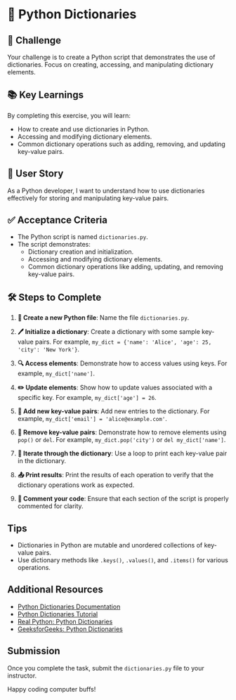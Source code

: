 # 🐍 Python Dictionaries

## 🎯 Challenge

Your challenge is to create a Python script that demonstrates the use of dictionaries. Focus on creating, accessing, and manipulating dictionary elements.

## 📚 Key Learnings

By completing this exercise, you will learn:

- How to create and use dictionaries in Python.
- Accessing and modifying dictionary elements.
- Common dictionary operations such as adding, removing, and updating key-value pairs.

## 👤 User Story

As a Python developer, I want to understand how to use dictionaries effectively for storing and manipulating key-value pairs.

## ✅ Acceptance Criteria

- The Python script is named `dictionaries.py`.
- The script demonstrates:
  - Dictionary creation and initialization.
  - Accessing and modifying dictionary elements.
  - Common dictionary operations like adding, updating, and removing key-value pairs.

## 🛠️ Steps to Complete

1. **📁 Create a new Python file**: Name the file `dictionaries.py`.

2. **🖊️ Initialize a dictionary**: Create a dictionary with some sample key-value pairs. For example, `my_dict = {'name': 'Alice', 'age': 25, 'city': 'New York'}`.

3. **🔍 Access elements**: Demonstrate how to access values using keys. For example, `my_dict['name']`.

4. **✏️ Update elements**: Show how to update values associated with a specific key. For example, `my_dict['age'] = 26`.

5. **🔗 Add new key-value pairs**: Add new entries to the dictionary. For example, `my_dict['email'] = 'alice@example.com'`.

6. **🔄 Remove key-value pairs**: Demonstrate how to remove elements using `pop()` or `del`. For example, `my_dict.pop('city')` or `del my_dict['name']`.

7. **🔄 Iterate through the dictionary**: Use a loop to print each key-value pair in the dictionary.

8. **📤 Print results**: Print the results of each operation to verify that the dictionary operations work as expected.

9. **💬 Comment your code**: Ensure that each section of the script is properly commented for clarity.

## Tips

- Dictionaries in Python are mutable and unordered collections of key-value pairs.
- Use dictionary methods like `.keys()`, `.values()`, and `.items()` for various operations.

## Additional Resources

- [Python Dictionaries Documentation](https://docs.python.org/3/tutorial/datastructures.html#dictionaries)
- [Python Dictionaries Tutorial](https://www.w3schools.com/python/python_dictionaries.asp)
- [Real Python: Python Dictionaries](https://realpython.com/python-dicts/)
- [GeeksforGeeks: Python Dictionaries](https://www.geeksforgeeks.org/python-dictionary/)

## Submission

Once you complete the task, submit the `dictionaries.py` file to your instructor.


Happy coding computer buffs!